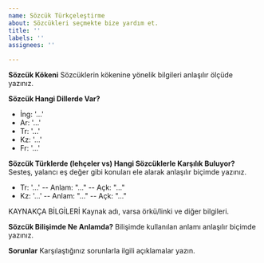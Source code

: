 ```yaml
---
name: Sözcük Türkçeleştirme
about: Sözcükleri seçmekte bize yardım et.
title: ''
labels: ''
assignees: ''

---
```


**Sözcük Kökeni**
Sözcüklerin kökenine yönelik bilgileri anlaşılır ölçüde yazınız.

**Sözcük Hangi Dillerde Var?**
- İng: '...'
- Ar: '...'
- Tr: '...'
- Kz: '...'
- Fr: '...'

**Sözcük Türklerde (lehçeler vs) Hangi Sözcüklerle Karşılık Buluyor?**
Sesteş, yalancı eş değer gibi konuları ele alarak anlaşılır biçimde yazınız.
- Tr: '...' 
-- Anlam: "..." 
-- Açk: "..."
- Kz: '...'
-- Anlam: "..." 
-- Açk: "..."

KAYNAKÇA BİLGİLERİ
Kaynak adı, varsa örkü/linki ve diğer bilgileri.

**Sözcük Bilişimde Ne Anlamda?**
Bilişimde kullanılan anlamı anlaşılır biçimde yazınız.

**Sorunlar**
Karşılaştığınız sorunlarla ilgili açıklamalar yazın.
